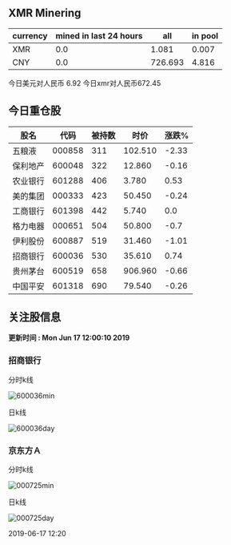 ## XMR Minering

|currency|mined in last 24 hours|all|in pool|
|---|---|---|---|
|XMR|0.0|1.081|0.007|
|CNY|0.0|726.693|4.816|

今日美元对人民币 6.92	今日xmr对人民币672.45


## 今日重仓股 

|股名|代码|被持数|时价|涨跌%|
|---|---|---|---|---|
|五粮液|000858|311|102.510|-2.33|
|保利地产|600048|322|12.860|-0.16|
|农业银行|601288|406|3.780|0.53|
|美的集团|000333|423|50.450|-0.24|
|工商银行|601398|442|5.740|0.0|
|格力电器|000651|504|50.800|-0.7|
|伊利股份|600887|519|31.460|-1.01|
|招商银行|600036|530|35.610|0.74|
|贵州茅台|600519|658|906.960|-0.66|
|中国平安|601318|690|79.540|-0.26|

## 关注股信息
**更新时间 : Mon Jun 17 12:00:10 2019**
### 招商银行 
分时k线

![600036min](http://image.sinajs.cn/newchart/min/n/sh600036.gif)

日k线

![600036day](http://image.sinajs.cn/newchart/daily/n/sh600036.gif)

### 京东方Ａ 
分时k线

![000725min](http://image.sinajs.cn/newchart/min/n/sz000725.gif)

日k线

![000725day](http://image.sinajs.cn/newchart/daily/n/sz000725.gif)

2019-06-17 12:20